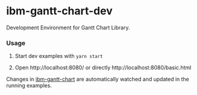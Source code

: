 # ibm-gantt-chart-dev

Development Environment for Gantt Chart Library.

### Usage

1. Start dev examples with `yarn start`

1. Open http://localhost:8080/ or directly http://localhost:8080/basic.html

Changes in [ibm-gantt-chart](../ibm-gantt-chart) are automatically watched and updated in the running examples.
